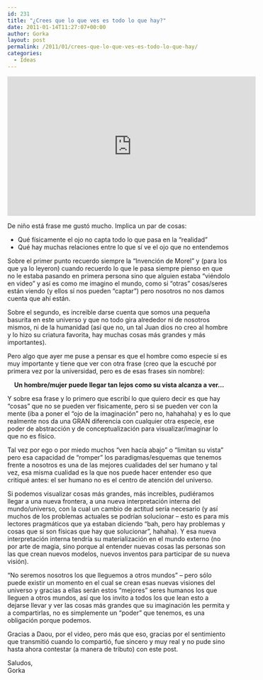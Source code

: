 ```yaml
---
id: 231
title: "¿Crees que lo que ves es todo lo que hay?"
date: 2011-01-14T11:27:07+00:00
author: Gorka
layout: post
permalink: /2011/01/crees-que-lo-que-ves-es-todo-lo-que-hay/
categories:
  - Ideas
---
```


<p><iframe width="560" height="315" src="https://www.youtube.com/embed/oY59wZdCDo0" frameborder="0" allowfullscreen></iframe></p>

De niño está frase me gustó mucho. Implica un par de cosas:

- Qué físicamente el ojo no capta todo lo que pasa en la “realidad”
- Qué hay muchas relaciones entre lo que sí ve el ojo que no entendemos

Sobre el primer punto recuerdo siempre la “Invención de Morel” y (para los que ya lo leyeron) cuando recuerdo lo que le pasa siempre pienso en que no le estaba pasando en primera persona sino que alguien estaba “viéndolo en video” y así es como me imagino el mundo, como si “otras” cosas/seres están viendo (y ellos sí nos pueden “captar”) pero nosotros no nos damos cuenta que ahí están.

Sobre el segundo, es increible darse cuenta que somos una pequeña basurita en este universo y que no todo gira alrededor ni de nosotros mismos, ni de la humanidad (así que no, un tal Juan dios no creo al hombre y lo hizo su criatura favorita, hay muchas cosas más grandes y más importantes).

Pero algo que ayer me puse a pensar es que el hombre como especie sí es muy importante y tiene que ver con otra frase (creo que la escuché por primera vez por la universidad, pero es de esas frases sin nombre):

<p style="text-align: center; font-weight: bold;">Un hombre/mujer puede llegar tan lejos como su vista alcanza a ver...</p>

Y sobre esa frase y lo primero que escribí lo que quiero decir es que hay “cosas” que no se pueden ver fisicamente, pero si se pueden ver con la mente (iba a poner el “ojo de la imaginación” pero no, hahahaha) y es lo que realmente nos da una GRAN diferencia con cualquier otra especie, ese poder de abstracción y de conceptualización para visualizar/imaginar lo que no es físico.

Tal vez por ego o por miedo muchos “ven hacía abajo” o “limitan su vista” pero esa capacidad de “romper” los paradigmas/esquemas que tenemos frente a nosotros es una de las mejores cualidades del ser humano y tal vez, esa misma cualidad es la que nos puede hacer entender eso que critiqué antes: el ser humano no es el centro de atención del universo.

Si podemos visualizar cosas más grandes, más increibles, pudiéramos llegar a una nueva frontera, a una nueva interpretación interna del mundo/universo, con la cual un cambio de actitud sería necesario (y así muchos de los problemas actuales se podrían solucionar – esto es para mis lectores pragmáticos que ya estaban diciendo “bah, pero hay problemas y cosas que sí son físicas que hay que solucionar”, hahaha). Y esa nueva interpretación interna tendría su materialización en el mundo externo (no por arte de magia, sino porque al entender nuevas cosas las personas son las que crean nuevos modelos, nuevos inventos para participar de su nueva visión).

“No seremos nosotros los que lleguemos a otros mundos” – pero sólo puede existir un momento en el cual se crean esas nuevas visiones del universo y gracias a ellas serán estos “mejores” seres humanos los que lleguen a otros mundos, así que los invito a todos los que lean esto a dejarse llevar y ver las cosas más grandes que su imaginación les permita y a compartirlas, no es simplemente un “poder” que tenemos, es una obligación porque podemos.

Gracias a Daou, por el video, pero más que eso, gracias por el sentimiento que transmitió cuando lo compartió, fue sincero y muy real y no pude sino hasta ahora contestar (a manera de tributo) con este post.

Saludos,<br />
Gorka
